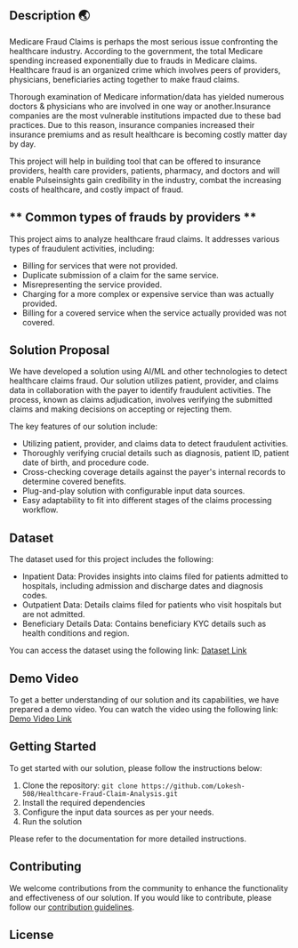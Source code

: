 
**Description 🌏**
-------------------------------------------------------------------------------------------------
Medicare Fraud Claims is perhaps the most serious issue confronting the healthcare industry. According to the government, the total Medicare spending increased exponentially due to frauds in Medicare claims. Healthcare fraud is an organized crime which involves peers of providers, physicians, beneficiaries acting together to make fraud claims.

Thorough examination of Medicare information/data has yielded numerous doctors & physicians who are involved in one way or another.Insurance companies are the most vulnerable institutions impacted due to these bad practices. Due to this reason, insurance companies increased their insurance premiums and as result healthcare is becoming costly matter day by day.

This project will help in building tool that can be offered to insurance providers, health care providers, patients, pharmacy, and doctors and will enable Pulseinsights gain credibility in the industry, combat the increasing costs of healthcare, and costly impact of fraud.



** Common types of frauds by providers **
----------------------------------------------------------------------------------------------
This project aims to analyze healthcare fraud claims. It addresses various types of fraudulent activities, including:

- Billing for services that were not provided.
- Duplicate submission of a claim for the same service.
- Misrepresenting the service provided.
- Charging for a more complex or expensive service than was actually provided.
- Billing for a covered service when the service actually provided was not covered.

## Solution Proposal

We have developed a solution using AI/ML and other technologies to detect healthcare claims fraud. Our solution utilizes patient, provider, and claims data in collaboration with the payer to identify fraudulent activities. The process, known as claims adjudication, involves verifying the submitted claims and making decisions on accepting or rejecting them.

The key features of our solution include:

- Utilizing patient, provider, and claims data to detect fraudulent activities.
- Thoroughly verifying crucial details such as diagnosis, patient ID, patient date of birth, and procedure code.
- Cross-checking coverage details against the payer's internal records to determine covered benefits.
- Plug-and-play solution with configurable input data sources.
- Easy adaptability to fit into different stages of the claims processing workflow.

## Dataset

The dataset used for this project includes the following:

- Inpatient Data: Provides insights into claims filed for patients admitted to hospitals, including admission and discharge dates and diagnosis codes.
- Outpatient Data: Details claims filed for patients who visit hospitals but are not admitted.
- Beneficiary Details Data: Contains beneficiary KYC details such as health conditions and region.

You can access the dataset using the following link: [Dataset Link](https://drive.google.com/drive/folders/1EbAhMTrPfAvBETKtE8hCFE5qn-7RR2gD?usp=sharing)

## Demo Video

To get a better understanding of our solution and its capabilities, we have prepared a demo video. You can watch the video using the following link: [Demo Video Link](https://youtu.be/ZhsqnyqGFqQ)

## Getting Started

To get started with our solution, please follow the instructions below:

1. Clone the repository: `git clone https://github.com/Lokesh-508/Healthcare-Fraud-Claim-Analysis.git`
2. Install the required dependencies
3. Configure the input data sources as per your needs.
4. Run the solution

Please refer to the documentation for more detailed instructions.

## Contributing

We welcome contributions from the community to enhance the functionality and effectiveness of our solution. If you would like to contribute, please follow our [contribution guidelines](CONTRIBUTING.md).

## License







